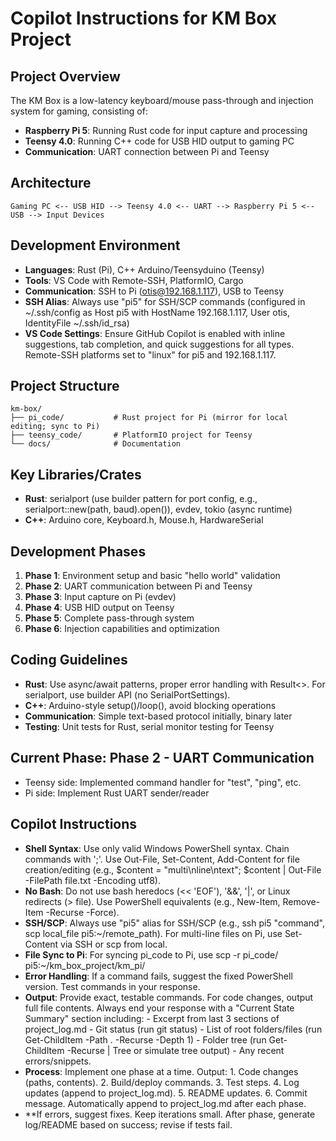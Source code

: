 # Copilot Instructions for KM Box Project

## Project Overview
The KM Box is a low-latency keyboard/mouse pass-through and injection system for gaming, consisting of:
- **Raspberry Pi 5**: Running Rust code for input capture and processing
- **Teensy 4.0**: Running C++ code for USB HID output to gaming PC
- **Communication**: UART connection between Pi and Teensy

## Architecture
```
Gaming PC <-- USB HID --> Teensy 4.0 <-- UART --> Raspberry Pi 5 <-- USB --> Input Devices
```

## Development Environment
- **Languages**: Rust (Pi), C++ Arduino/Teensyduino (Teensy)
- **Tools**: VS Code with Remote-SSH, PlatformIO, Cargo
- **Communication**: SSH to Pi (otis@192.168.1.117), USB to Teensy
- **SSH Alias**: Always use "pi5" for SSH/SCP commands (configured in ~/.ssh/config as Host pi5 with HostName 192.168.1.117, User otis, IdentityFile ~/.ssh/id_rsa)
- **VS Code Settings**: Ensure GitHub Copilot is enabled with inline suggestions, tab completion, and quick suggestions for all types. Remote-SSH platforms set to "linux" for pi5 and 192.168.1.117.

## Project Structure
```
km-box/
├── pi_code/           # Rust project for Pi (mirror for local editing; sync to Pi)
├── teensy_code/       # PlatformIO project for Teensy
└── docs/              # Documentation
```

## Key Libraries/Crates
- **Rust**: serialport (use builder pattern for port config, e.g., serialport::new(path, baud).open()), evdev, tokio (async runtime)
- **C++**: Arduino core, Keyboard.h, Mouse.h, HardwareSerial

## Development Phases
1. **Phase 1**: Environment setup and basic "hello world" validation
2. **Phase 2**: UART communication between Pi and Teensy
3. **Phase 3**: Input capture on Pi (evdev)
4. **Phase 4**: USB HID output on Teensy
5. **Phase 5**: Complete pass-through system
6. **Phase 6**: Injection capabilities and optimization

## Coding Guidelines
- **Rust**: Use async/await patterns, proper error handling with Result<>. For serialport, use builder API (no SerialPortSettings).
- **C++**: Arduino-style setup()/loop(), avoid blocking operations
- **Communication**: Simple text-based protocol initially, binary later
- **Testing**: Unit tests for Rust, serial monitor testing for Teensy

## Current Phase: Phase 2 - UART Communication
- Teensy side: Implemented command handler for "test", "ping", etc.
- Pi side: Implement Rust UART sender/reader

## Copilot Instructions
- **Shell Syntax**: Use only valid Windows PowerShell syntax. Chain commands with ';'. Use Out-File, Set-Content, Add-Content for file creation/editing (e.g., $content = "multi\nline\ntext"; $content | Out-File -FilePath file.txt -Encoding utf8).
- **No Bash**: Do not use bash heredocs (<< 'EOF'), '&&', '|', or Linux redirects (> file). Use PowerShell equivalents (e.g., New-Item, Remove-Item -Recurse -Force).
- **SSH/SCP**: Always use "pi5" alias for SSH/SCP (e.g., ssh pi5 "command", scp local_file pi5:~/remote_path). For multi-line files on Pi, use Set-Content via SSH or scp from local.
- **File Sync to Pi**: For syncing pi_code to Pi, use scp -r pi_code/ pi5:~/km_box_project/km_pi/
- **Error Handling**: If a command fails, suggest the fixed PowerShell version. Test commands in your response.
- **Output**: Provide exact, testable commands. For code changes, output full file contents. Always end your response with a "Current State Summary" section including: - Excerpt from last 3 sections of project_log.md - Git status (run git status) - List of root folders/files (run Get-ChildItem -Path . -Recurse -Depth 1) - Folder tree (run Get-ChildItem -Recurse | Tree or simulate tree output) - Any recent errors/snippets.
- **Process**: Implement one phase at a time. Output: 1. Code changes (paths, contents). 2. Build/deploy commands. 3. Test steps. 4. Log updates (append to project_log.md). 5. README updates. 6. Commit message. Automatically append to project_log.md after each phase.
- **If errors, suggest fixes. Keep iterations small. After phase, generate log/README based on success; revise if tests fail.
```
